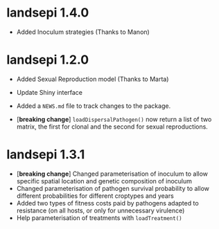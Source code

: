 # landsepi 1.4.0

* Added Inoculum strategies (Thanks to Manon)

# landsepi 1.2.0

* Added Sexual Reproduction model (Thanks to Marta)

* Update Shiny interface
* Added a `NEWS.md` file to track changes to the package.
* [**breaking change**] `loadDispersalPathogen()` now return a list of two matrix, the first for clonal and the second for sexual reproductions.


# landsepi 1.3.1

* [**breaking change**] Changed parameterisation of inoculum to allow specific spatial location and genetic composition of inoculum
* Changed parameterisation of pathogen survival probability to allow different probabilities for different croptypes and years
* Added two types of fitness costs paid by pathogens adapted to resistance (on all hosts, or only for unnecessary virulence)
* Help parameterisation of treatments with `loadTreatment()`